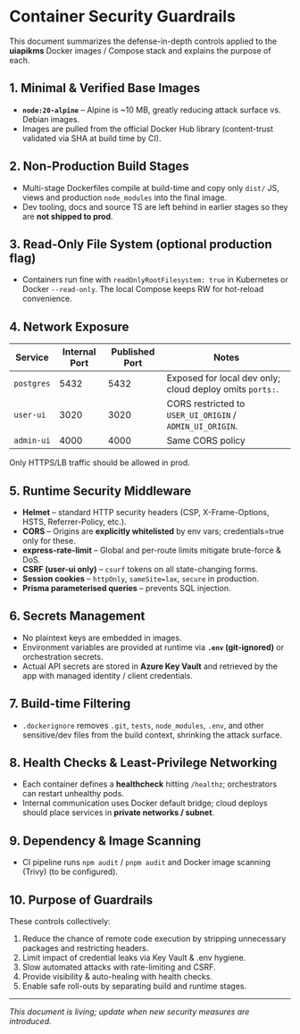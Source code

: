 # Container Security Guardrails

This document summarizes the defense-in-depth controls applied to the **uiapikms** Docker images / Compose stack and explains the purpose of each.

## 1. Minimal & Verified Base Images
* **`node:20-alpine`** – Alpine is ~10 MB, greatly reducing attack surface vs. Debian images.
* Images are pulled from the official Docker Hub library (content-trust validated via SHA at build time by CI).

## 2. Non-Production Build Stages
* Multi-stage Dockerfiles compile at build-time and copy only `dist/` JS, views and production `node_modules` into the final image.
* Dev tooling, docs and source TS are left behind in earlier stages so they are **not shipped to prod**.

## 3. Read-Only File System (optional production flag)
* Containers run fine with `readOnlyRootFilesystem: true` in Kubernetes or Docker `--read-only`.  The local Compose keeps RW for hot-reload convenience.

## 4. Network Exposure
| Service   | Internal Port | Published Port | Notes |
|-----------|---------------|----------------|-------|
| `postgres`| 5432          | 5432           | Exposed for local dev only; cloud deploy omits `ports:`.|
| `user-ui` | 3020          | 3020           | CORS restricted to `USER_UI_ORIGIN` / `ADMIN_UI_ORIGIN`.|
| `admin-ui`| 4000          | 4000           | Same CORS policy |

Only HTTPS/LB traffic should be allowed in prod.

## 5. Runtime Security Middleware
* **Helmet** – standard HTTP security headers (CSP, X-Frame-Options, HSTS, Referrer-Policy, etc.).
* **CORS** – Origins are **explicitly whitelisted** by env vars; credentials=true only for these.
* **express-rate-limit** – Global and per-route limits mitigate brute-force & DoS.
* **CSRF (user-ui only)** – `csurf` tokens on all state-changing forms.
* **Session cookies** – `httpOnly`, `sameSite=lax`, `secure` in production.
* **Prisma parameterised queries** – prevents SQL injection.

## 6. Secrets Management
* No plaintext keys are embedded in images.
* Environment variables are provided at runtime via **`.env` (git-ignored)** or orchestration secrets.
* Actual API secrets are stored in **Azure Key Vault** and retrieved by the app with managed identity / client credentials.

## 7. Build-time Filtering
* `.dockerignore` removes `.git`, `tests`, `node_modules`, `.env`, and other sensitive/dev files from the build context, shrinking the attack surface.

## 8. Health Checks & Least-Privilege Networking
* Each container defines a **healthcheck** hitting `/healthz`; orchestrators can restart unhealthy pods.
* Internal communication uses Docker default bridge; cloud deploys should place services in **private networks / subnet**.

## 9. Dependency & Image Scanning
* CI pipeline runs `npm audit` / `pnpm audit` and Docker image scanning (Trivy) (to be configured).

## 10. Purpose of Guardrails
These controls collectively:
1. Reduce the chance of remote code execution by stripping unnecessary packages and restricting headers.
2. Limit impact of credential leaks via Key Vault & .env hygiene.
3. Slow automated attacks with rate-limiting and CSRF.
4. Provide visibility & auto-healing with health checks.
5. Enable safe roll-outs by separating build and runtime stages.

---
_This document is living; update when new security measures are introduced._
